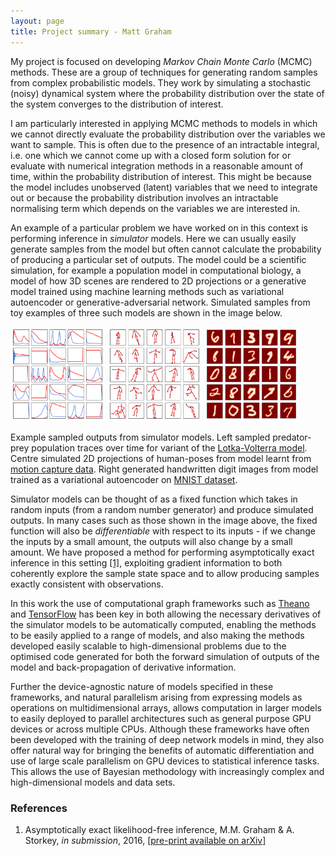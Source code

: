 ```yaml
---
layout: page
title: Project summary - Matt Graham
---
```


My project is focused on developing *Markov Chain Monte Carlo* (MCMC) methods. These are a group of techniques for generating random samples from complex probabilistic models. They work by simulating a stochastic (noisy) dynamical system where the probability distribution over the state of the system converges to the distribution of interest.

I am particularly interested in applying MCMC methods to models in which we cannot directly evaluate the probability distribution over the variables we want to sample. This is often due to the presence of an intractable integral, i.e. one which we cannot come up with a closed form solution for or evaluate with numerical integration methods in a reasonable amount of time, within the probability distribution of interest. This might be because the model includes unobserved (latent) variables that we need to integrate out or because the probability distribution involves an intractable normalising term which depends on the variables we are interested in.

An example of a particular problem we have worked on in this context is performing inference in *simulator* models. Here we can usually easily generate samples from the model but often cannot calculate the probability of producing a particular set of outputs. The model could be a scientific simulation, for example a population model in computational biology, a model of how 3D scenes are rendered to 2D projections or a generative model trained using machine learning methods such as variational autoencoder or generative-adversarial network. Simulated samples from toy examples of three such models are shown in the image below.

<div class='figure'>
<img class='inline' src='/projects/matt-graham/lotka-volterra-samples.svg' width='30%' />
<img class='inline' src='/projects/matt-graham/pose-samples.svg' width='30%' />
<img class='inline' src='/projects/matt-graham/mnist-samples.svg' width='30%' />
  <p class='caption'>
    Example sampled outputs from simulator models. Left sampled predator-prey population traces over time for variant of the <a href='https://en.wikipedia.org/wiki/Lotka%E2%80%93Volterra_equations'>Lotka-Volterra model</a>. Centre simulated 2D projections of human-poses from model learnt from <a href='http://poseprior.is.tue.mpg.de/'>motion capture data</a>. Right generated handwritten digit images from model trained as a variational autoencoder on <a href='http://yann.lecun.com/exdb/mnist/'>MNIST dataset</a>.
  </p>
</div>

Simulator models can be thought of as a fixed function which takes in random inputs (from a random number generator) and produce simulated outputs. In many cases such as those shown in the image above, the fixed function will also be *differentiable* with respect to its inputs - if we change the inputs by a small amount, the outputs will also change by a small amount. We have proposed a method for performing asymptotically exact inference in this setting [[1]](#references), exploiting gradient information to both coherently explore the sample state space and to allow producing samples exactly consistent with observations.

In this work the use of computational graph frameworks such as [Theano](http://deeplearning.net/software/theano/) and [TensorFlow](https://www.tensorflow.org) has been key in both allowing the necessary derivatives of the simulator models to be automatically computed, enabling the methods to be easily applied to a range of models, and also making the methods developed easily scalable to high-dimensional problems due to the optimised code generated for both the forward simulation of outputs of the model and back-propagation of derivative information.

Further the device-agnostic nature of models specified in these frameworks, and natural parallelism arising from expressing models as operations on multidimensional arrays, allows computation in larger models to easily deployed to parallel architectures such as general purpose GPU devices or across multiple CPUs. Although these frameworks have often been developed with the training of deep network models in mind, they also offer natural way for bringing the benefits of automatic differentiation and use of large scale parallelism on GPU devices to statistical inference tasks. This allows the use of Bayesian methodology with increasingly complex and high-dimensional models and data sets.

### References

  1. Asymptotically exact likelihood-free inference,
     M.M. Graham & A. Storkey, *in submission*, 2016,
     [[pre-print available on arXiv]](https://arxiv.org/abs/1605.07826)
